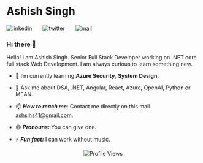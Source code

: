 # Ashish Singh

[![linkedin](https://github.com/arpit-dwivedi/arpit-dwivedi.github.io/blob/master/assets/img/Webp.net-resizeimage.png)](https://www.linkedin.com/in/ashish8298/)&nbsp;&nbsp;&nbsp;&nbsp;&nbsp;&nbsp;&nbsp;[![twitter](https://github.com/arpit-dwivedi/arpit-dwivedi.github.io/blob/master/assets/img/ttt.png)](https://twitter.com/ashsihs41)&nbsp;&nbsp;&nbsp;&nbsp;&nbsp;&nbsp;&nbsp;[![mail](https://github.com/arpit-dwivedi/arpit-dwivedi/blob/master/m1.png)](mailto:ashsihs41@gmail.com)

### Hi there 👋

Hello! I am Ashish Singh. Senior Full Stack Developer working on .NET core full stack Web Development. I am always curious to learn something new.




- 🌱 I’m currently learning **Azure Security**, **System Design**.

- 💬 Ask me about DSA, .NET, Angular, React, Azure, OpenAI, Python or MEAN.

- 📫 ***How to reach me***: Contact me directly on this mail [ashsihs41@gmail.com](mailto:ashsihs41@gmail.com).

- 😄 ***Pronouns:*** You can give one.

- ⚡ ***Fun fact:*** I can work without music. 


<p align="center"> <img src="https://komarev.com/ghpvc/?username=ashishsingh8298&label=Views&color=blue&style=plastic" alt="Profile Views" /> </p>
